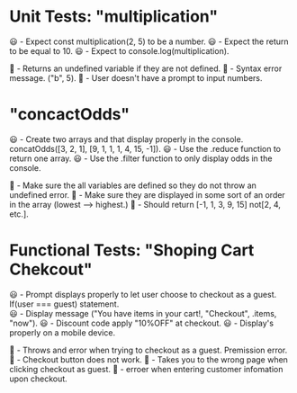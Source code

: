 # Unit Tests: "multiplication"

😃 - Expect  const multiplication(2, 5) to be a number.
😃 - Expect the return to be equal to 10.
😃 - Expect to console.log(multiplication).

🤬 - Returns an undefined variable if they are not defined.
🤬 - Syntax error message. ("b", 5).
🤬 - User doesn't have a prompt to input numbers.



# "concactOdds"

😃 - Create two arrays and that display properly in the console.
      concatOdds([3, 2, 1], [9, 1, 1, 1, 4, 15, -1]).
😃 - Use the .reduce function to return one array.
😃 - Use the .filter function to only display odds in the console.

🤬 - Make sure the all variables are defined so they do not throw an undefined error.
🤬 - Make sure they are displayed in some sort of an order in the array (lowest --> highest.)
🤬 - Should return [-1, 1, 3, 9, 15] not[2, 4, etc.].

# Functional Tests: "Shoping Cart Chekcout"

😃 - Prompt displays properly to let user choose to checkout as a guest. If(user === guest)
      statement.     
😃 - Display message ("You have items in your cart!, "Checkout", .items,  "now").
😃 - Discount code apply "10%OFF" at checkout.
😃 - Display's properly on a mobile device.

🤬 - Throws and error when trying to checkout as a guest. Premission error.
🤬 - Checkout button does not work.
🤬 - Takes you to the wrong page when clicking checkout as guest.
🤬 - erroer when entering customer infomation upon checkout.